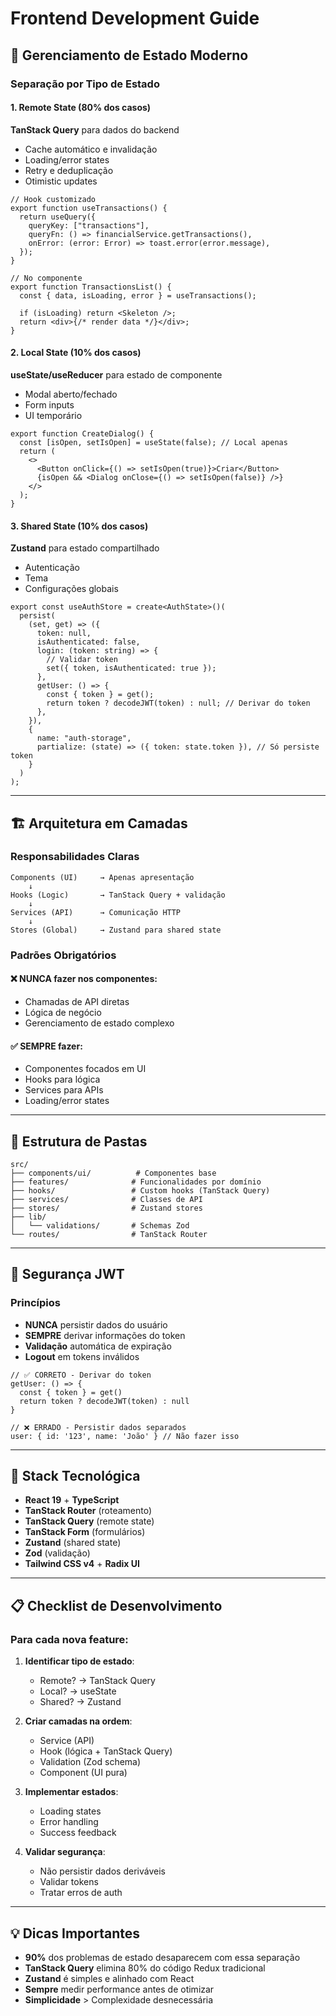 # Frontend Development Guide

## 🎯 Gerenciamento de Estado Moderno

### Separação por Tipo de Estado

#### 1. Remote State (80% dos casos)

**TanStack Query** para dados do backend

- Cache automático e invalidação
- Loading/error states
- Retry e deduplicação
- Otimistic updates

```tsx
// Hook customizado
export function useTransactions() {
  return useQuery({
    queryKey: ["transactions"],
    queryFn: () => financialService.getTransactions(),
    onError: (error: Error) => toast.error(error.message),
  });
}

// No componente
export function TransactionsList() {
  const { data, isLoading, error } = useTransactions();

  if (isLoading) return <Skeleton />;
  return <div>{/* render data */}</div>;
}
```

#### 2. Local State (10% dos casos)

**useState/useReducer** para estado de componente

- Modal aberto/fechado
- Form inputs
- UI temporário

```tsx
export function CreateDialog() {
  const [isOpen, setIsOpen] = useState(false); // Local apenas
  return (
    <>
      <Button onClick={() => setIsOpen(true)}>Criar</Button>
      {isOpen && <Dialog onClose={() => setIsOpen(false)} />}
    </>
  );
}
```

#### 3. Shared State (10% dos casos)

**Zustand** para estado compartilhado

- Autenticação
- Tema
- Configurações globais

```tsx
export const useAuthStore = create<AuthState>()(
  persist(
    (set, get) => ({
      token: null,
      isAuthenticated: false,
      login: (token: string) => {
        // Validar token
        set({ token, isAuthenticated: true });
      },
      getUser: () => {
        const { token } = get();
        return token ? decodeJWT(token) : null; // Derivar do token
      },
    }),
    {
      name: "auth-storage",
      partialize: (state) => ({ token: state.token }), // Só persiste token
    }
  )
);
```

---

## 🏗️ Arquitetura em Camadas

### Responsabilidades Claras

```
Components (UI)     → Apenas apresentação
    ↓
Hooks (Logic)       → TanStack Query + validação
    ↓
Services (API)      → Comunicação HTTP
    ↓
Stores (Global)     → Zustand para shared state
```

### Padrões Obrigatórios

#### ❌ NUNCA fazer nos componentes:

- Chamadas de API diretas
- Lógica de negócio
- Gerenciamento de estado complexo

#### ✅ SEMPRE fazer:

- Componentes focados em UI
- Hooks para lógica
- Services para APIs
- Loading/error states

---

## 📁 Estrutura de Pastas

```
src/
├── components/ui/          # Componentes base
├── features/              # Funcionalidades por domínio
├── hooks/                 # Custom hooks (TanStack Query)
├── services/              # Classes de API
├── stores/                # Zustand stores
├── lib/
│   └── validations/       # Schemas Zod
└── routes/                # TanStack Router
```

---

## 🔐 Segurança JWT

### Princípios

- **NUNCA** persistir dados do usuário
- **SEMPRE** derivar informações do token
- **Validação** automática de expiração
- **Logout** em tokens inválidos

```tsx
// ✅ CORRETO - Derivar do token
getUser: () => {
  const { token } = get()
  return token ? decodeJWT(token) : null
}

// ❌ ERRADO - Persistir dados separados
user: { id: '123', name: 'João' } // Não fazer isso
```

---

## 🚀 Stack Tecnológica

- **React 19** + **TypeScript**
- **TanStack Router** (roteamento)
- **TanStack Query** (remote state)
- **TanStack Form** (formulários)
- **Zustand** (shared state)
- **Zod** (validação)
- **Tailwind CSS v4** + **Radix UI**

---

## 📋 Checklist de Desenvolvimento

### Para cada nova feature:

1. **Identificar tipo de estado**:
   - Remote? → TanStack Query
   - Local? → useState
   - Shared? → Zustand

2. **Criar camadas na ordem**:
   - Service (API)
   - Hook (lógica + TanStack Query)
   - Validation (Zod schema)
   - Component (UI pura)

3. **Implementar estados**:
   - Loading states
   - Error handling
   - Success feedback

4. **Validar segurança**:
   - Não persistir dados deriváveis
   - Validar tokens
   - Tratar erros de auth

---

## 💡 Dicas Importantes

- **90%** dos problemas de estado desaparecem com essa separação
- **TanStack Query** elimina 80% do código Redux tradicional
- **Zustand** é simples e alinhado com React
- **Sempre** medir performance antes de otimizar
- **Simplicidade** > Complexidade desnecessária
